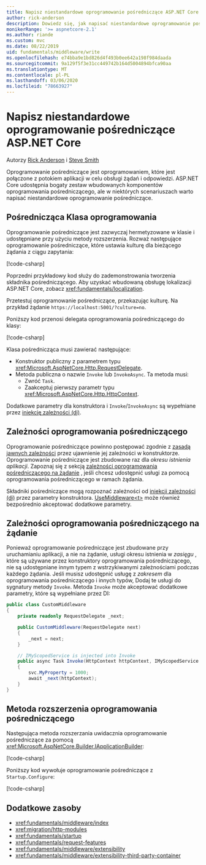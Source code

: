 ```yaml
---
title: Napisz niestandardowe oprogramowanie pośredniczące ASP.NET Core
author: rick-anderson
description: Dowiedz się, jak napisać niestandardowe oprogramowanie pośredniczące ASP.NET Core.
monikerRange: '>= aspnetcore-2.1'
ms.author: riande
ms.custom: mvc
ms.date: 08/22/2019
uid: fundamentals/middleware/write
ms.openlocfilehash: e74bba9e1bd826d4f493b0ee642a198f984daada
ms.sourcegitcommit: 9a129f5f3e31cc449742b164d5004894bfca90aa
ms.translationtype: MT
ms.contentlocale: pl-PL
ms.lasthandoff: 03/06/2020
ms.locfileid: "78663927"
---
```

# <a name="write-custom-aspnet-core-middleware"></a>Napisz niestandardowe oprogramowanie pośredniczące ASP.NET Core

Autorzy [Rick Anderson](https://twitter.com/RickAndMSFT) i [Steve Smith](https://ardalis.com/)

Oprogramowanie pośredniczące jest oprogramowaniem, które jest połączone z potokiem aplikacji w celu obsługi żądań i odpowiedzi. ASP.NET Core udostępnia bogaty zestaw wbudowanych komponentów oprogramowania pośredniczącego, ale w niektórych scenariuszach warto napisać niestandardowe oprogramowanie pośredniczące.

## <a name="middleware-class"></a>Pośrednicząca Klasa oprogramowania

Oprogramowanie pośredniczące jest zazwyczaj hermetyzowane w klasie i udostępniane przy użyciu metody rozszerzenia. Rozważ następujące oprogramowanie pośredniczące, które ustawia kulturę dla bieżącego żądania z ciągu zapytania:

[!code-csharp[](write/snapshot/StartupCulture.cs)]

Poprzedni przykładowy kod służy do zademonstrowania tworzenia składnika pośredniczącego. Aby uzyskać wbudowaną obsługę lokalizacji ASP.NET Core, zobacz <xref:fundamentals/localization>.

Przetestuj oprogramowanie pośredniczące, przekazując kulturę. Na przykład żądanie `https://localhost:5001/?culture=no`.

Poniższy kod przenosi delegata oprogramowania pośredniczącego do klasy:

[!code-csharp[](write/snapshot/RequestCultureMiddleware.cs)]

Klasa pośrednicząca musi zawierać następujące:

* Konstruktor publiczny z parametrem typu <xref:Microsoft.AspNetCore.Http.RequestDelegate>.
* Metoda publiczna o nazwie `Invoke` lub `InvokeAsync`. Ta metoda musi:
  * Zwróć `Task`.
  * Zaakceptuj pierwszy parametr typu <xref:Microsoft.AspNetCore.Http.HttpContext>.
  
Dodatkowe parametry dla konstruktora i `Invoke`/`InvokeAsync` są wypełniane przez [iniekcję zależności (di)](xref:fundamentals/dependency-injection).

## <a name="middleware-dependencies"></a>Zależności oprogramowania pośredniczącego

Oprogramowanie pośredniczące powinno postępować zgodnie z [zasadą jawnych zależności](/dotnet/standard/modern-web-apps-azure-architecture/architectural-principles#explicit-dependencies) przez ujawnienie jej zależności w konstruktorze. Oprogramowanie pośredniczące jest zbudowane raz dla *okresu istnienia aplikacji*. Zapoznaj się z sekcją [zależności oprogramowania pośredniczącego na żądanie](#per-request-middleware-dependencies) , jeśli chcesz udostępnić usługi za pomocą oprogramowania pośredniczącego w ramach żądania.

Składniki pośredniczące mogą rozpoznać zależności od [iniekcji zależności (di)](xref:fundamentals/dependency-injection) przez parametry konstruktora. [UseMiddleware&lt;t&gt;](/dotnet/api/microsoft.aspnetcore.builder.usemiddlewareextensions.usemiddleware#Microsoft_AspNetCore_Builder_UseMiddlewareExtensions_UseMiddleware_Microsoft_AspNetCore_Builder_IApplicationBuilder_System_Type_System_Object___) może również bezpośrednio akceptować dodatkowe parametry.

## <a name="per-request-middleware-dependencies"></a>Zależności oprogramowania pośredniczącego na żądanie

Ponieważ oprogramowanie pośredniczące jest zbudowane przy uruchamianiu aplikacji, a nie na żądanie, usługi okresu istnienia w *zasięgu* , które są używane przez konstruktory oprogramowania pośredniczącego, nie są udostępniane innym typem z wstrzykiwanymi zależnościami podczas każdego żądania. Jeśli musisz udostępnić usługę z *zakresem* dla oprogramowania pośredniczącego i innych typów, Dodaj te usługi do sygnatury metody `Invoke`. Metoda `Invoke` może akceptować dodatkowe parametry, które są wypełniane przez DI:

```csharp
public class CustomMiddleware
{
    private readonly RequestDelegate _next;

    public CustomMiddleware(RequestDelegate next)
    {
        _next = next;
    }

    // IMyScopedService is injected into Invoke
    public async Task Invoke(HttpContext httpContext, IMyScopedService svc)
    {
        svc.MyProperty = 1000;
        await _next(httpContext);
    }
}
```

## <a name="middleware-extension-method"></a>Metoda rozszerzenia oprogramowania pośredniczącego

Następująca metoda rozszerzania uwidacznia oprogramowanie pośredniczące za pomocą <xref:Microsoft.AspNetCore.Builder.IApplicationBuilder>:

[!code-csharp[](write/snapshot/RequestCultureMiddlewareExtensions.cs)]

Poniższy kod wywołuje oprogramowanie pośredniczące z `Startup.Configure`:

[!code-csharp[](write/snapshot/Startup.cs?highlight=5)]

## <a name="additional-resources"></a>Dodatkowe zasoby

* <xref:fundamentals/middleware/index>
* <xref:migration/http-modules>
* <xref:fundamentals/startup>
* <xref:fundamentals/request-features>
* <xref:fundamentals/middleware/extensibility>
* <xref:fundamentals/middleware/extensibility-third-party-container>

